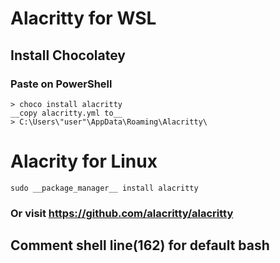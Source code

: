 # Alacritty for WSL

## Install Chocolatey
### Paste on PowerShell

```
> choco install alacritty
__copy alacritty.yml to__
> C:\Users\"user"\AppData\Roaming\Alacritty\
````

# Alacrity for Linux

```
sudo __package_manager__ install alacritty

```
### Or visit https://github.com/alacritty/alacritty

## Comment __shell__ line(162) for default bash 
